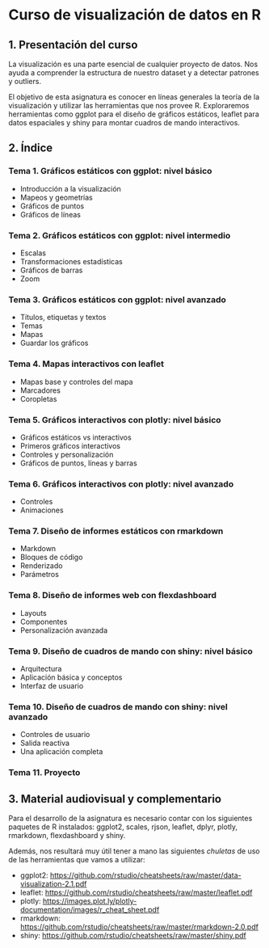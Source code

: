# Curso de visualización de datos en R

## 1. Presentación del curso

La visualización es una parte esencial de cualquier proyecto de datos. Nos ayuda a comprender la estructura de nuestro dataset y a detectar patrones y outliers.

El objetivo de esta asignatura es conocer en líneas generales la teoría de la visualización y utilizar las herramientas que nos provee R. Exploraremos herramientas como ggplot para el diseño de gráficos estáticos, leaflet para datos espaciales y shiny para montar cuadros de mando interactivos.

## 2. Índice

### Tema 1. Gráficos estáticos con ggplot: nivel básico

* Introducción a la visualización
* Mapeos y geometrías
* Gráficos de puntos
* Gráficos de líneas

### Tema 2. Gráficos estáticos con ggplot: nivel intermedio

* Escalas
* Transformaciones estadísticas
* Gráficos de barras
* Zoom

### Tema 3. Gráficos estáticos con ggplot: nivel avanzado

* Títulos, etiquetas y textos
* Temas
* Mapas
* Guardar los gráficos

### Tema 4. Mapas interactivos con leaflet

* Mapas base y controles del mapa
* Marcadores
* Coropletas

### Tema 5. Gráficos interactivos con plotly: nivel básico

* Gráficos estáticos vs interactivos
* Primeros gráficos interactivos
* Controles y personalización
* Gráficos de puntos, líneas y barras

### Tema 6. Gráficos interactivos con plotly: nivel avanzado

* Controles
* Animaciones

### Tema 7. Diseño de informes estáticos con rmarkdown

* Markdown
* Bloques de código
* Renderizado
* Parámetros

### Tema 8. Diseño de informes web con flexdashboard

* Layouts
* Componentes
* Personalización avanzada

### Tema 9. Diseño de cuadros de mando con shiny: nivel básico

* Arquitectura
* Aplicación básica y conceptos
* Interfaz de usuario

### Tema 10. Diseño de cuadros de mando con shiny: nivel avanzado

* Controles de usuario
* Salida reactiva
* Una aplicación completa

### Tema 11. Proyecto

## 3. Material audiovisual y complementario

Para el desarrollo de la asignatura es necesario contar con los siguientes paquetes de R instalados: ggplot2, scales, rjson, leaflet, dplyr, plotly, rmarkdown, flexdashboard y shiny.

Además, nos resultará muy útil tener a mano las siguientes _chuletas_ de uso de las herramientas que vamos a utilizar:

* ggplot2: https://github.com/rstudio/cheatsheets/raw/master/data-visualization-2.1.pdf
* leaflet: https://github.com/rstudio/cheatsheets/raw/master/leaflet.pdf
* plotly: https://images.plot.ly/plotly-documentation/images/r_cheat_sheet.pdf
* rmarkdown: https://github.com/rstudio/cheatsheets/raw/master/rmarkdown-2.0.pdf
* shiny: https://github.com/rstudio/cheatsheets/raw/master/shiny.pdf
